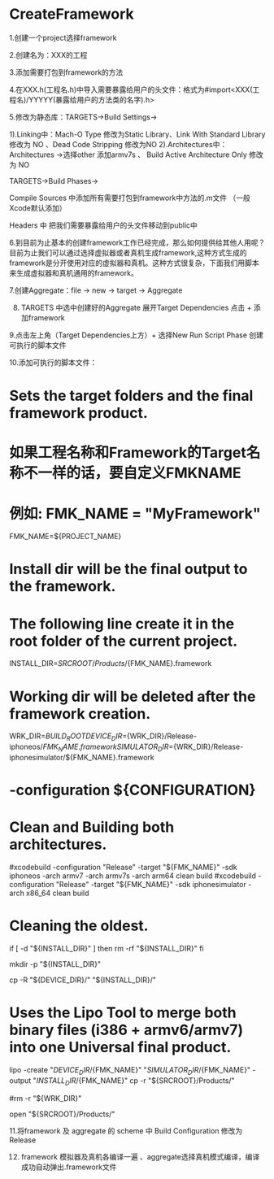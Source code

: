 # CreateFramework


1.创建一个project选择framework

2.创建名为：XXX的工程

3.添加需要打包到framework的方法

4.在XXX.h(工程名.h)中导入需要暴露给用户的头文件：格式为#import<XXX(工程名)/YYYYY(暴露给用户的方法类的名字).h>

5.修改为静态库：TARGETS->Build Settings->

1).Linking中：Mach-O Type 修改为Static Library、Link With Standard Library 修改为 NO 、Dead Code Stripping 修改为NO
2).Architectures中：Architectures ->选择other 添加armv7s 、 Build Active Architecture Only 修改为 NO


TARGETS->Build Phases->

Compile Sources 中添加所有需要打包到framework中方法的.m文件 （一般Xcode默认添加）

Headers 中 把我们需要暴露给用户的头文件移动到public中


6.到目前为止基本的创建framework工作已经完成，那么如何提供给其他人用呢？目前为止我们可以通过选择虚拟器或者真机生成framework,这种方式生成的framework是分开使用对应的虚拟器和真机。这种方式很复杂，下面我们用脚本来生成虚拟器和真机通用的framework。

7.创建Aggregate：file -> new -> target -> Aggregate 

8. TARGETS 中选中创建好的Aggregate 展开Target Dependencies 点击 + 添加framework

9.点击左上角（Target Dependencies上方）+  选择New Run Script Phase 创建可执行的脚本文件


10.添加可执行的脚本文件：

# Sets the target folders and the final framework product.
# 如果工程名称和Framework的Target名称不一样的话，要自定义FMKNAME
# 例如: FMK_NAME = "MyFramework"
FMK_NAME=${PROJECT_NAME}

# Install dir will be the final output to the framework.
# The following line create it in the root folder of the current project.
INSTALL_DIR=${SRCROOT}/Products/${FMK_NAME}.framework
# Working dir will be deleted after the framework creation.
WRK_DIR=${BUILD_ROOT}
DEVICE_DIR=${WRK_DIR}/Release-iphoneos/${FMK_NAME}.framework
SIMULATOR_DIR=${WRK_DIR}/Release-iphonesimulator/${FMK_NAME}.framework


# -configuration ${CONFIGURATION}
# Clean and Building both architectures.
#xcodebuild -configuration "Release" -target "${FMK_NAME}" -sdk iphoneos -arch armv7 -arch armv7s -arch arm64 clean build
#xcodebuild -configuration "Release" -target "${FMK_NAME}" -sdk iphonesimulator -arch x86_64 clean build

# Cleaning the oldest.
if [ -d "${INSTALL_DIR}" ]
then
rm -rf "${INSTALL_DIR}"
fi

mkdir -p "${INSTALL_DIR}"

cp -R "${DEVICE_DIR}/" "${INSTALL_DIR}/"

# Uses the Lipo Tool to merge both binary files (i386 + armv6/armv7) into one Universal final product.
lipo -create "${DEVICE_DIR}/${FMK_NAME}" "${SIMULATOR_DIR}/${FMK_NAME}" -output "${INSTALL_DIR}/${FMK_NAME}"
cp -r "${SRCROOT}/Products/"

#rm -r "${WRK_DIR}"

open "${SRCROOT}/Products/"



11.将framework 及 aggregate 的 scheme 中 Build Configuration 修改为Release

12. framework 模拟器及真机各编译一遍 、aggregate选择真机模式编译，编译成功自动弹出.framework文件
